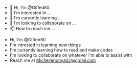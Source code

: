 - 👋 Hi, I’m @Gifted80
- 👀 I’m interested in ...
- 🌱 I’m currently learning ...
- 💞️ I’m looking to collaborate on ...
- 📫 How to reach me ...

<!---
Gifted80/Gifted80 is a ✨ special ✨ repository because its `README.md` (this file) appears on your GitHub profile.
You can click the Preview link to take a look at your changes.
--->

- Hi, I'm @Gifted80
- I'm intrested in learning new things
- I'm currently learning how to read and make codes
- I'm looking to collaborate on whatever I'm able to assist with
- Reach me at Michellenonya02@gmail.com

